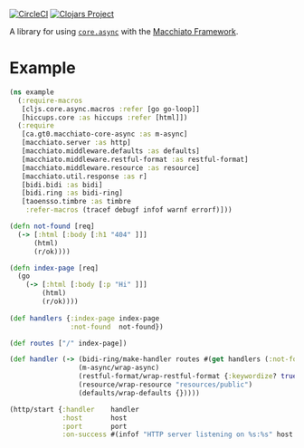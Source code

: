 [![CircleCI](https://circleci.com/gh/theasp/macchiato-core-async.svg?style=svg)](https://circleci.com/gh/theasp/macchiato-core-async)
[![Clojars Project](https://img.shields.io/clojars/v/ca.gt0.theasp/macchiato-core-async.svg)](https://clojars.org/ca.gt0.theasp/macchiato-core-async)

A library for using [`core.async`](https://github.com/clojure/core.async/) with the [Macchiato Framework](https://macchiato-framework.github.io/).

# Example

```clojure
(ns example
  (:require-macros
   [cljs.core.async.macros :refer [go go-loop]]
   [hiccups.core :as hiccups :refer [html]])
  (:require
   [ca.gt0.macchiato-core-async :as m-async]
   [macchiato.server :as http]
   [macchiato.middleware.defaults :as defaults]
   [macchiato.middleware.restful-format :as restful-format]
   [macchiato.middleware.resource :as resource]
   [macchiato.util.response :as r]
   [bidi.bidi :as bidi]
   [bidi.ring :as bidi-ring]
   [taoensso.timbre :as timbre
    :refer-macros (tracef debugf infof warnf errorf)]))

(defn not-found [req]
  (-> [:html [:body [:h1 "404" ]]]
      (html)
      (r/ok))))

(defn index-page [req]
  (go 
    (-> [:html [:body [:p "Hi" ]]]
        (html)
        (r/ok))))
          
(def handlers {:index-page index-page
               :not-found  not-found})

(def routes ["/" index-page])

(def handler (-> (bidi-ring/make-handler routes #(get handlers (:not-found handlers))
                 (m-async/wrap-async)
                 (restful-format/wrap-restful-format {:keywordize? true})
                 (resource/wrap-resource "resources/public")
                 (defaults/wrap-defaults {}))))

(http/start {:handler    handler
             :host       host
             :port       port
             :on-success #(infof "HTTP server listening on %s:%s" host port)})
```
